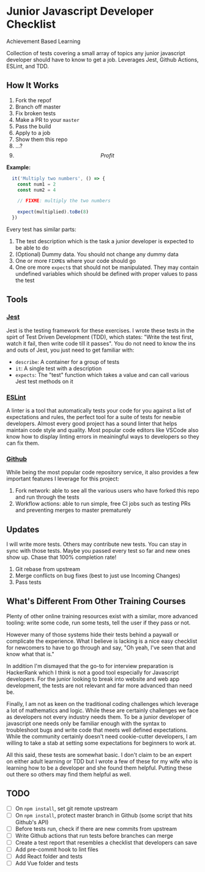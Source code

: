 # Junior Javascript Developer Checklist

Achievement Based Learning

Collection of tests covering a small array of topics any junior javascript developer should have to know to get a job. Leverages Jest, Github Actions, ESLint, and TDD.

## How It Works

1. Fork the repof
2. Branch off master
3. Fix broken tests
4. Make a PR to your `master`
5. Pass the build
6. Apply to a job
7. Show them this repo
8. ...?
9. $$ Profit $$

**Example:**

```js
  it('Multiply two numbers', () => {
    const num1 = 2
    const num2 = 4

    // FIXME: multiply the two numbers

    expect(multiplied).toBe(8)
  })
```

Every test has similar parts:

1. The test description which is the task a junior developer is expected to be able to do
2. (Optional) Dummy data. You should not change any dummy data
3. One or more `FIXME`s where your code should go
4. One ore more `expect`s that should not be manipulated. They may contain undefined variables which should be defined with proper values to pass the test

## Tools

### [Jest](https://jestjs.io/)

Jest is the testing framework for these exercises. I wrote these tests in the spirt of Test Driven Development (TDD), which states: "Write the test first, watch it fail, then write code till it passes". You do not need to know the ins and outs of Jest, you just need to get familiar with:

- `describe`: A container for a group of tests
- `it`: A single test with a description
- `expects`: The "test" function which takes a value and can call various Jest test methods on it

### [ESLint](https://eslint.org/)

A linter is a tool that automatically tests your code for you against a list of expectations and rules, the perfect tool for a suite of tests for newbie developers. Almost every good project has a sound linter that helps maintain code style and quality. Most popular code editors like VSCode also know how to display linting errors in meainingful ways to developers so they can fix them.

### [Github](https://github.com/)

While being the most popular code repository service, it also provides a few important features I leverage for this project:

1. Fork network: able to see all the various users who have forked this repo and run through the tests
2. Workflow actions: able to run simple, free CI jobs such as testing PRs and preventing merges to master prematurely

## Updates

I will write more tests. Others may contribute new tests. You can stay in sync with those tests. Maybe you passed every test so far and new ones show up. Chase that 100% completion rate!

1. Git rebase from upstream
2. Merge conflicts on bug fixes (best to just use Incoming Changes)
3. Pass tests

## What's Different From Other Training Courses

Plenty of other online training resources exist with a similar, more advanced tooling: write some code, run some tests, tell the user if they pass or not.

However many of those systems hide their tests behind a paywall or complicate the experience. What I believe is lacking is a nice easy checklist for newcomers to have to go through and say, "Oh yeah, I've seen that and know what that is."

In addition I'm dismayed that the go-to for interview preparation is HackerRank which I think is not a good tool especially for Javascript developers. For the junior looking to break into website and web app development, the tests are not relevant and far more advanced than need be.

Finally, I am not as keen on the traditional coding challenges which leverage a lot of mathematics and logic. While these are certainly challenges we face as developers not every industry needs them. To be a junior developer of javascript one needs only be familiar enough with the syntax to troubleshoot bugs and write code that meets well defined expectations. While the community certainly doesn't need cookie-cutter developers, I am willing to take a stab at setting some expectations for beginners to work at.

All this said, these tests are somewhat basic. I don't claim to be an expert on either adult learning or TDD but I wrote a few of these for my wife who is learning how to be a developer and she found them helpful. Putting these out there so others may find them helpful as well.

## TODO

- [ ] On `npm install`, set git remote upstream
- [ ] On `npm install`, protect master branch in Github (some script that hits Github's API)
- [ ] Before tests run, check if there are new commits from upstream
- [ ] Write Github actions that run tests before branches can merge
- [ ] Create a test report that resembles a checklist that developers can save
- [ ] Add pre-commit hook to lint files
- [ ] Add React folder and tests
- [ ] Add Vue folder and tests
